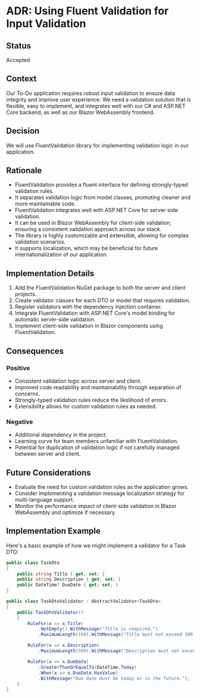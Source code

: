 # ADR: Using Fluent Validation for Input Validation

## Status
Accepted

## Context
Our To-Do application requires robust input validation to ensure data integrity and improve user experience. We need a validation solution that is flexible, easy to implement, and integrates well with our C# and ASP.NET Core backend, as well as our Blazor WebAssembly frontend.

## Decision
We will use FluentValidation library for implementing validation logic in our application.

## Rationale
- FluentValidation provides a fluent interface for defining strongly-typed validation rules.
- It separates validation logic from model classes, promoting cleaner and more maintainable code.
- FluentValidation integrates well with ASP.NET Core for server-side validation.
- It can be used in Blazor WebAssembly for client-side validation, ensuring a consistent validation approach across our stack.
- The library is highly customizable and extensible, allowing for complex validation scenarios.
- It supports localization, which may be beneficial for future internationalization of our application.

## Implementation Details
1. Add the FluentValidation NuGet package to both the server and client projects.
2. Create validator classes for each DTO or model that requires validation.
3. Register validators with the dependency injection container.
4. Integrate FluentValidation with ASP.NET Core's model binding for automatic server-side validation.
5. Implement client-side validation in Blazor components using FluentValidation.

## Consequences
### Positive
- Consistent validation logic across server and client.
- Improved code readability and maintainability through separation of concerns.
- Strongly-typed validation rules reduce the likelihood of errors.
- Extensibility allows for custom validation rules as needed.

### Negative
- Additional dependency in the project.
- Learning curve for team members unfamiliar with FluentValidation.
- Potential for duplication of validation logic if not carefully managed between server and client.

## Future Considerations
- Evaluate the need for custom validation rules as the application grows.
- Consider implementing a validation message localization strategy for multi-language support.
- Monitor the performance impact of client-side validation in Blazor WebAssembly and optimize if necessary.

## Implementation Example
Here's a basic example of how we might implement a validator for a Task DTO:

```csharp
public class TaskDto
{
    public string Title { get; set; }
    public string Description { get; set; }
    public DateTime? DueDate { get; set; }
}

public class TaskDtoValidator : AbstractValidator<TaskDto>
{
    public TaskDtoValidator()
    {
        RuleFor(x => x.Title)
            .NotEmpty().WithMessage("Title is required.")
            .MaximumLength(100).WithMessage("Title must not exceed 100 characters.");

        RuleFor(x => x.Description)
            .MaximumLength(500).WithMessage("Description must not exceed 500 characters.");

        RuleFor(x => x.DueDate)
            .GreaterThanOrEqualTo(DateTime.Today)
            .When(x => x.DueDate.HasValue)
            .WithMessage("Due date must be today or in the future.");
    }
}
```